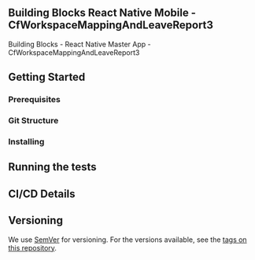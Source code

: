 ## Building Blocks React Native Mobile -  CfWorkspaceMappingAndLeaveReport3

Building Blocks - React Native Master App - CfWorkspaceMappingAndLeaveReport3

## Getting Started

### Prerequisites

### Git Structure

### Installing

## Running the tests

## CI/CD Details

## Versioning

We use [SemVer](http://semver.org/) for versioning. For the versions available, see the [tags on this repository](https://github.com/your/project/tags).